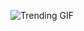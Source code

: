 ![Trending GIF](https://media0.giphy.com/media/v1.Y2lkPThiYjIxNzcyYzFpNGZ2azBhamxpMzE2MG80cXd6ZHY0ajk0OXU1OWc3a2NpZ2JtNSZlcD12MV9naWZzX3NlYXJjaCZjdD1n/CTX0ivSQbI78A/giphy.gif)
